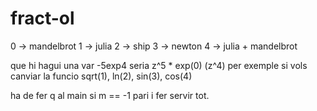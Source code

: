 # fract-ol

0 -> mandelbrot
1 -> julia
2 -> ship
3 -> newton
4 -> julia + mandelbrot

que hi hagui una var -5exp4 seria z^5 * exp(0) (z^4) per exemple si vols canviar la funcio
                                      sqrt(1), ln(2), sin(3), cos(4)




ha de fer q al main si m == -1 pari i fer servir tot.
